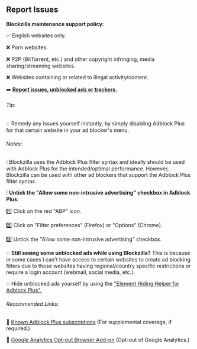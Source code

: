 ## Report Issues

**Blockzilla maintenance support policy:**

:white_check_mark: English websites only.

:x: Porn websites.

:x: P2P (BitTorrent, etc.) and other copyright infringing, media sharing/streaming websites.
 
:x: Websites containing or related to illegal activity/content.

:arrow_right: **[Report issues, unblocked ads or trackers.](https://github.com/zpacman/Blockzilla/issues)**

###### Tip:

:bulb: Remedy any issues yourself instantly, by simply disabling Adblock Plus for that certain website in your ad blocker's menu.

###### Notes:

:grey_exclamation: Blockzilla uses the Adblock Plus filter syntax and ideally should be used with Adblock Plus for the intended/optimal performance. However, Blockzilla can be used with other ad blockers that support the Adblock Plus filter syntax.

:grey_exclamation: **Untick the "Allow some non-intrusive advertising" checkbox in Adblock Plus:**

:one: Click on the red "ABP" icon.

:two: Click on "Filter preferences" (Firefox) or "Options" (Chrome).

:three: Untick the "Allow some non-intrusive advertising" checkbox.

:bulb: **Still seeing some unblocked ads while using Blockzilla?** This is because in some cases I can't have access to certain websites to create ad blocking filters due to those websites having regional/country specific restrictions or require a login account (webmail, social media, etc.).

 :bulb: Hide unblocked ads yourself by using the ["Element Hiding Helper for Adblock Plus".](https://addons.mozilla.org/en-US/firefox/addon/elemhidehelper/)

###### Recommended Links:

:link: [Known Adblock Plus subscriptions](https://adblockplus.org/subscriptions) (For supplemental coverage, if required.)

:link: [Google Analytics Opt-out Browser Add-on](https://tools.google.com/dlpage/gaoptout) (Opt-out of Google Analytics.)
